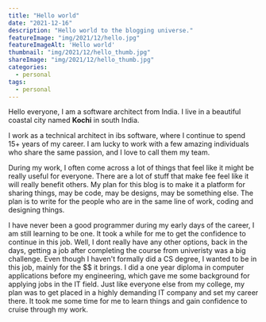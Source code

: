```yaml
---
title: "Hello world"
date: "2021-12-16"
description: "Hello world to the blogging universe."
featureImage: "img/2021/12/hello.jpg"
featureImageAlt: 'Hello world'
thumbnail: "img/2021/12/hello_thumb.jpg"
shareImage: "img/2021/12/hello_thumb.jpg"
categories:
  - personal
tags:
  - personal
---
```




Hello everyone, I am a software architect from India. I live in a beautiful coastal city named **Kochi** in south India.

I work as a technical architect in ibs software, where I continue to spend 15+ years of my career. I am lucky to work with a few amazing individuals who share the same passion, and I love to call them my team.

During my work, I often come across a lot of things that feel like it might be really useful for everyone. There are a lot of stuff that make fee feel like it will really benefit others. My plan for this blog is to make it a platform for sharing things, may be code, may be designs, may be something else. The plan is to write for the people who are in the same line of work, coding and designing things.

I have never been a good programmer during my early days of the career, I am still learning to be one. It took a while for me to get the confidence to continue in this job. Well, I dont really have any other options, back in the days, getting a job after completing the course from univeristy was a big challenge. Even though I haven't formally did a CS degree, I wanted to be in this job, mainly for the $$ it brings. I did a one year diploma in computer applications before my engineering, which gave me some background for applying jobs in the IT field. Just like everyone else from my college, my plan was to get placed in a highly demanding IT company and set my career there. It took me some time for me to learn things and gain confidence to cruise through my work.

